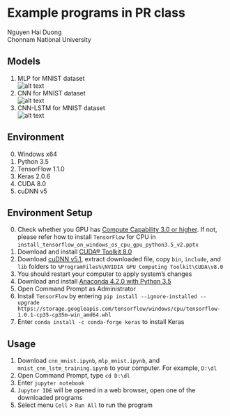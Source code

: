 # Example programs in PR class
Nguyen Hai Duong  
Chonnam National University  
  
## Models
1. MLP for MNIST dataset  
![alt text](https://raw.githubusercontent.com/nhduong/intro_deep/master/imgs/mlp.PNG)
2. CNN for MNIST dataset  
![alt text](https://raw.githubusercontent.com/nhduong/intro_deep/master/imgs/cnn.PNG)
3. CNN-LSTM for MNIST dataset  
![alt text](https://raw.githubusercontent.com/nhduong/intro_deep/master/imgs/lstm.PNG)
  
## Environment
0. Windows x64
1. Python 3.5
2. TensorFlow 1.1.0
3. Keras 2.0.6
3. CUDA 8.0
4. cuDNN v5

## Environment Setup
0. Check whether you GPU has [Compute Capability 3.0 or higher](https://developer.nvidia.com/cuda-gpus). If not, please refer how to install `TensorFlow` for CPU in `install_tensorflow_on_windows_os_cpu_gpu_python3.5_v2.pptx`
1. Download and install [CUDA® Toolkit 8.0](https://developer.nvidia.com/cuda-downloads)
2. Download [cuDNN v5.1](https://developer.nvidia.com/cudnn), extract downloaded file, copy `bin`, `include`, and `lib` folders to `%ProgramFiles%\NVIDIA GPU Computing Toolkit\CUDA\v8.0`
3. You should restart your computer to apply system’s changes
4. Download and install [Anaconda 4.2.0 with Python 3.5](https://repo.continuum.io/archive/Anaconda3-4.2.0-Windows-x86_64.exe)
5. Open Command Prompt as Administrator
6. Install `TensorFlow` by entering `pip install --ignore-installed --upgrade https://storage.googleapis.com/tensorflow/windows/cpu/tensorflow-1.0.1-cp35-cp35m-win_amd64.whl`
7. Enter `conda install -c conda-forge keras` to install Keras

## Usage
1. Download `cnn_mnist.ipynb`, `mlp_mnist.ipynb`, and `mnist_cnn_lstm_training.ipynb` to your computer. For example, `D:\dl`
2. Open Command Prompt, type `cd D:\dl`
3. Enter `jupyter notebook`
4. `Jupyter IDE` will be opened in a web browser, open one of the downloaded programs
5. Select menu `Cell` > `Run All` to run the program